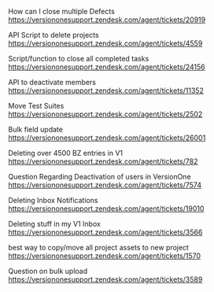 How can I close multiple Defects
https://versiononesupport.zendesk.com/agent/tickets/20919

API Script to delete projects
https://versiononesupport.zendesk.com/agent/tickets/4559

Script/function to close all completed tasks
https://versiononesupport.zendesk.com/agent/tickets/24156

API to deactivate members
https://versiononesupport.zendesk.com/agent/tickets/11352

Move Test Suites
https://versiononesupport.zendesk.com/agent/tickets/2502

Bulk field update
https://versiononesupport.zendesk.com/agent/tickets/26001

Deleting over 4500 BZ entries in V1
https://versiononesupport.zendesk.com/agent/tickets/782

Question Regarding Deactivation of users in VersionOne
https://versiononesupport.zendesk.com/agent/tickets/7574

Deleting Inbox Notifications
https://versiononesupport.zendesk.com/agent/tickets/19010

Deleting stuff in my V1 Inbox
https://versiononesupport.zendesk.com/agent/tickets/3566

best way to copy/move all project assets to new project
https://versiononesupport.zendesk.com/agent/tickets/1570

Question on bulk upload
https://versiononesupport.zendesk.com/agent/tickets/3589
